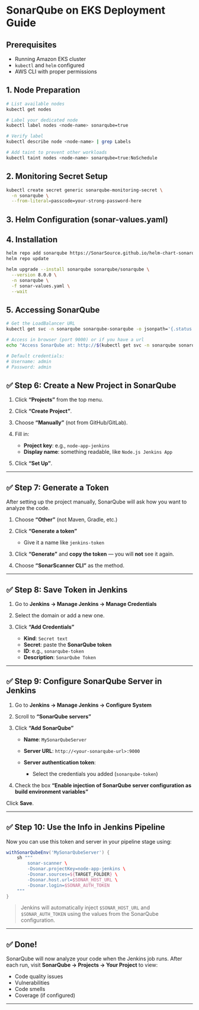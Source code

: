 
# SonarQube on EKS Deployment Guide

## Prerequisites
- Running Amazon EKS cluster
- `kubectl` and `helm` configured
- AWS CLI with proper permissions

## 1. Node Preparation
```bash
# List available nodes
kubectl get nodes

# Label your dedicated node
kubectl label nodes <node-name> sonarqube=true

# Verify label
kubectl describe node <node-name> | grep Labels

# Add taint to prevent other workloads
kubectl taint nodes <node-name> sonarqube=true:NoSchedule
```

## 2. Monitoring Secret Setup
```bash
kubectl create secret generic sonarqube-monitoring-secret \
  -n sonarqube \
  --from-literal=passcode=your-strong-password-here
```

## 3. Helm Configuration (sonar-values.yaml)

## 4. Installation
```bash
helm repo add sonarqube https://SonarSource.github.io/helm-chart-sonarqube
helm repo update

helm upgrade --install sonarqube sonarqube/sonarqube \
  --version 8.0.0 \
  -n sonarqube \
  -f sonar-values.yaml \
  --wait
```

## 5. Accessing SonarQube
```bash
# Get the LoadBalancer URL
kubectl get svc -n sonarqube sonarqube-sonarqube -o jsonpath='{.status.loadBalancer.ingress[0].hostname}'

# Access in browser (port 9000) or if you have a url
echo "Access SonarQube at: http://$(kubectl get svc -n sonarqube sonarqube-sonarqube -o jsonpath='{.status.loadBalancer.ingress[0].hostname}'):9000"

# Default credentials:
# Username: admin
# Password: admin 
```


## ✅ Step 6: Create a New Project in SonarQube

1. Click **“Projects”** from the top menu.
2. Click **“Create Project”**.
3. Choose **“Manually”** (not from GitHub/GitLab).
4. Fill in:

   * **Project key**: e.g., `node-app-jenkins`
   * **Display name**: something readable, like `Node.js Jenkins App`
5. Click **“Set Up”**.

---

## ✅ Step 7: Generate a Token

After setting up the project manually, SonarQube will ask how you want to analyze the code.

1. Choose **“Other”** (not Maven, Gradle, etc.)
2. Click **“Generate a token”**

   * Give it a name like `jenkins-token`
3. Click **“Generate”** and **copy the token** — you will **not** see it again.
4. Choose **“SonarScanner CLI”** as the method.

---

## ✅ Step 8: Save Token in Jenkins

1. Go to **Jenkins → Manage Jenkins → Manage Credentials**
2. Select the domain or add a new one.
3. Click **“Add Credentials”**

   * **Kind**: `Secret text`
   * **Secret**: paste the **SonarQube token**
   * **ID**: e.g., `sonarqube-token`
   * **Description**: `SonarQube Token`

---

## ✅ Step 9: Configure SonarQube Server in Jenkins

1. Go to **Jenkins → Manage Jenkins → Configure System**
2. Scroll to **“SonarQube servers”**
3. Click **“Add SonarQube”**

   * **Name**: `MySonarQubeServer`
   * **Server URL**: `http://<your-sonarqube-url>:9000`
   * **Server authentication token**:

     * Select the credentials you added (`sonarqube-token`)
4. Check the box **“Enable injection of SonarQube server configuration as build environment variables”**

Click **Save**.

---

## ✅ Step 10: Use the Info in Jenkins Pipeline

Now you can use this token and server in your pipeline stage using:

```groovy
withSonarQubeEnv('MySonarQubeServer') {
    sh """
        sonar-scanner \
        -Dsonar.projectKey=node-app-jenkins \
        -Dsonar.sources=${TARGET_FOLDER} \
        -Dsonar.host.url=$SONAR_HOST_URL \
        -Dsonar.login=$SONAR_AUTH_TOKEN
    """
}
```

> Jenkins will automatically inject `$SONAR_HOST_URL` and `$SONAR_AUTH_TOKEN` using the values from the SonarQube configuration.

---

## ✅ Done!

SonarQube will now analyze your code when the Jenkins job runs.
After each run, visit **SonarQube → Projects → Your Project** to view:

* Code quality issues
* Vulnerabilities
* Code smells
* Coverage (if configured)

---
